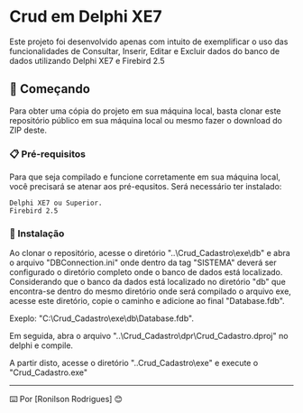 # Crud em Delphi XE7

Este projeto foi desenvolvido apenas com intuito de exemplificar o uso das funcionalidades de Consultar, Inserir, Editar e Excluir dados do banco de dados utilizando Delphi XE7 e Firebird 2.5

## 🚀 Começando

Para obter uma cópia do projeto em sua máquina local, basta clonar este repositório público em sua máquina local ou mesmo fazer o download do ZIP deste.


### 📋 Pré-requisitos

Para que seja compilado e funcione corretamente em sua máquina local, você precisará se atenar aos pré-equsitos.
Será necessário ter instalado:

```
Delphi XE7 ou Superior.
Firebird 2.5
```

### 🔧 Instalação

Ao clonar o repositório, acesse o diretório "..\Crud_Cadastro\exe\db" e abra o arquivo "DBConnection.ini" onde dentro da tag "SISTEMA" deverá ser configurado o diretório completo onde o banco de dados está localizado.
Considerando que o banco da dados está localizado no diretório "db" que encontra-se dentro do mesmo diretório onde será compilado o arquivo exe, acesse este diretório, copie o caminho e adicione ao final "Database.fdb".

Exeplo: "C:\Crud_Cadastro\exe\db\Database.fdb".

Em seguida, abra o arquivo "..\Crud_Cadastro\dpr\Crud_Cadastro.dproj" no delphi e compile.

A partir disto, acesse o diretório "..Crud_Cadastro\exe" e execute o "Crud_Cadastro.exe"



---
⌨️ Por [Ronilson Rodrigues] 😊